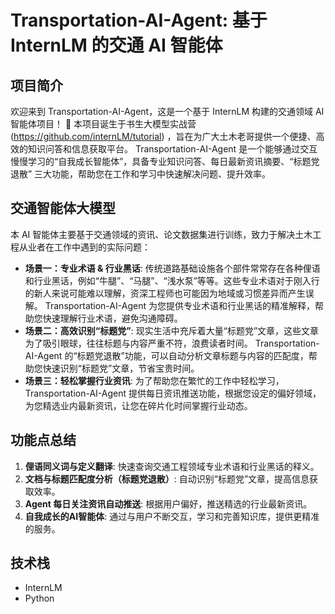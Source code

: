 # Transportation-AI-Agent: 基于 InternLM 的交通 AI 智能体


## 项目简介

欢迎来到 Transportation-AI-Agent，这是一个基于 InternLM 构建的交通领域 AI 智能体项目！ 🎉  本项目诞生于书生大模型实战营 (https://github.com/internLM/tutorial) ，旨在为广大土木老哥提供一个便捷、高效的知识问答和信息获取平台。 Transportation-AI-Agent  是一个能够通过交互慢慢学习的“自我成长智能体”，具备专业知识问答、每日最新资讯摘要、“标题党退散” 三大功能，帮助您在工作和学习中快速解决问题、提升效率。

## 交通智能体大模型

本 AI 智能体主要基于交通领域的资讯、论文数据集进行训练，致力于解决土木工程从业者在工作中遇到的实际问题：

- **场景一：专业术语 & 行业黑话**: 传统道路基础设施各个部件常常存在各种俚语和行业黑话，例如“牛腿”、“马腿”、“浅水泵”等等。这些专业术语对于刚入行的新人来说可能难以理解，资深工程师也可能因为地域或习惯差异而产生误解。 Transportation-AI-Agent  为您提供专业术语和行业黑话的精准解释，帮助您快速理解行业术语，避免沟通障碍。 
- **场景二：高效识别“标题党”**:  现实生活中充斥着大量“标题党”文章，这些文章为了吸引眼球，往往标题与内容严重不符，浪费读者时间。 Transportation-AI-Agent  的“标题党退散”功能，可以自动分析文章标题与内容的匹配度，帮助您快速识别“标题党”文章，节省宝贵时间。
- **场景三：轻松掌握行业资讯**:  为了帮助您在繁忙的工作中轻松学习， Transportation-AI-Agent  提供每日资讯推送功能，根据您设定的偏好领域，为您精选业内最新资讯，让您在碎片化时间掌握行业动态。


## 功能点总结

1. **俚语同义词与定义翻译**:  快速查询交通工程领域专业术语和行业黑话的释义。
2. **文档与标题匹配度分析（标题党退散）**:  自动识别“标题党”文章，提高信息获取效率。
3. **Agent 每日关注资讯自动推送**:  根据用户偏好，推送精选的行业最新资讯。
4. **自我成长的AI智能体**:  通过与用户不断交互，学习和完善知识库，提供更精准的服务。

##  技术栈

- InternLM
- Python

